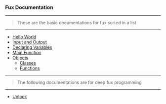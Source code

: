 ### Fux Documentation

---

> These are the basic documentations for fux sorted in a list

---

- [Hello World](helloworld.md)
- [Input and Output](io.md)
- [Declaring Variables](variables.md)
- [Main Function](main.md)
- [Objects](objects.md)
    - [Classes](objects.md#classes)
    - [Functions](objects.md#functions)

---

> The following documentations are for deep fux programming

---

- [Unlock](unlock.md)

